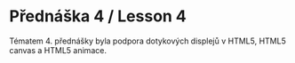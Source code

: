 Přednáška 4 / Lesson 4
=============
Tématem 4. přednášky byla podpora dotykových displejů v HTML5,
HTML5 canvas a HTML5 animace.